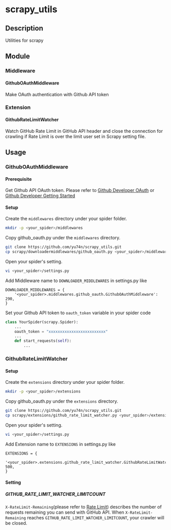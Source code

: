 # scrapy_utils

## Description
Utilities for scrapy

## Module
### Middleware
#### GithubOAuthMiddleware
Make OAuth authentication with Github API token

### Extension
#### GithubRateLimitWatcher
Watch GitHub Rate Limit in GitHub API header and close the connection for crawling if Rate Limit is over the limit user set in Scrapy setting file.

## Usage

### GithubOAuthMiddleware

#### Prerequisite
Get Github API OAuth token. Please refer to [Github Developer OAuth](https://developer.github.com/v3/oauth/) or [Github Developer Getting Started](https://developer.github.com/guides/getting-started/#authentication)

#### Setup
Create the `middlewares` directory under your spider folder.
```bash
mkdir -p <your_spider>/middlewares
```
Copy github_oauth.py under the `middlewares` directory.
```bash
git clone https://github.com/yu74n/scrapy_utils.git
cp scrapy/downloadermiddlewares/github_oauth.py <your_spider>/middlewares
```
Open your spider's setting.
```bash
vi <your_spider>/settings.py
```

Add Middleware name to `DOWNLOADER_MIDDLEWARES` in settings.py like
```
DOWNLOADER_MIDDLEWARES = {
    '<your_spider>.middlewares.github_oauth.GithubOAuthMiddleware': 290,
}
```

Set your Github API token to `oauth_token` variable in your spider code
```python
class YourSpider(scrapy.Spider):
    ...
    oauth_token = "xxxxxxxxxxxxxxxxxxxxxxxxx"
    ...
    def start_requests(self):
        ...
```

### GithubRateLimitWatcher

#### Setup
Create the `extensions` directory under your spider folder.
```bash
mkdir -p <your_spider>/extensions
```
Copy github_oauth.py under the `extensions` directory.
```bash
git clone https://github.com/yu74n/scrapy_utils.git
cp scrapy/extensions/github_rate_limit_watcher.py <your_spider>/extensions
```
Open your spider's setting.
```bash
vi <your_spider>/settings.py
```

Add Extension name to `EXTENSIONS` in settings.py like
```
EXTENSIONS = {
    '<your_spider>.extensions.github_rate_limit_watcher.GithubRateLimitWatcher': 500,
}
```

#### Setting
##### GITHUB_RATE_LIMIT_WATCHER_LIMITCOUNT
`X-RateLimit-Remaining`(please refer to [Rate Limit](https://developer.github.com/v3/#rate-limiting)) describes the number of requests remaining you can send with GitHub API. 
When `X-RateLimit-Remaining` reaches `GITHUB_RATE_LIMIT_WATCHER_LIMITCOUNT`, your crawler will be closed.
